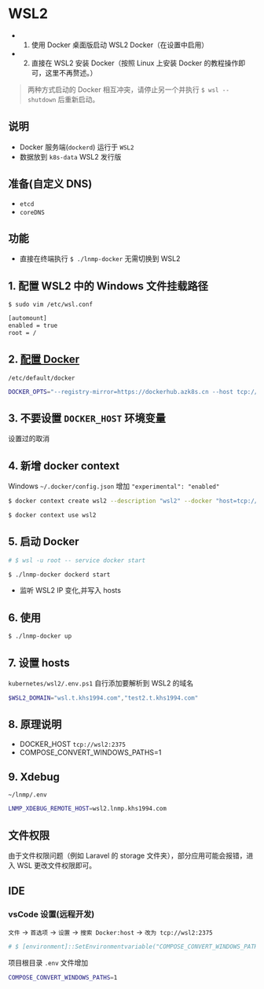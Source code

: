 # WSL2

* 1. 使用 Docker 桌面版启动 WSL2 Docker（在设置中启用）
* 2. 直接在 WSL2 安装 Docker（按照 Linux 上安装 Docker 的教程操作即可，这里不再赘述。）

> 两种方式启动的 Docker 相互冲突，请停止另一个并执行 `$ wsl --shutdown` 后重新启动。

## 说明

* Docker 服务端(`dockerd`) 运行于 `WSL2`
* 数据放到 `k8s-data` WSL2 发行版

## 准备(自定义 DNS)

* `etcd`
* `coreDNS`

## 功能

* 直接在终端执行 `$ ./lnmp-docker` 无需切换到 WSL2

## 1. 配置 WSL2 中的 Windows 文件挂载路径

`$ sudo vim /etc/wsl.conf`

```bash
[automount]
enabled = true
root = /
```

## 2. [配置 Docker](https://docs.docker.com/engine/reference/commandline/dockerd/)

`/etc/default/docker`

```bash
DOCKER_OPTS="--registry-mirror=https://dockerhub.azk8s.cn --host tcp://0.0.0.0:2375 --host unix:///var/run/docker.sock --data-root=/wsl/k8s-data/docker"
```

## 3. 不要设置 `DOCKER_HOST` 环境变量

设置过的取消

## 4. 新增 docker context

Windows `~/.docker/config.json` 增加 `"experimental": "enabled"`

```bash
$ docker context create wsl2 --description "wsl2" --docker "host=tcp://localhost:2375"

$ docker context use wsl2
```

## 5. 启动 Docker

```bash
# $ wsl -u root -- service docker start

$ ./lnmp-docker dockerd start
```

* 监听 WSL2 IP 变化,并写入 hosts

## 6. 使用

```bash
$ ./lnmp-docker up
```

## 7. 设置 hosts

`kubernetes/wsl2/.env.ps1` 自行添加要解析到 WSL2 的域名

```powershell
$WSL2_DOMAIN="wsl.t.khs1994.com","test2.t.khs1994.com"
```

## 8. 原理说明

* DOCKER_HOST `tcp://wsl2:2375`
* COMPOSE_CONVERT_WINDOWS_PATHS=1

## 9. Xdebug

`~/lnmp/.env`

```bash
LNMP_XDEBUG_REMOTE_HOST=wsl2.lnmp.khs1994.com
```

## 文件权限

由于文件权限问题（例如 Laravel 的 storage 文件夹），部分应用可能会报错，进入 WSL 更改文件权限即可。

## IDE

### vsCode 设置(远程开发)

`文件` -> `首选项` -> `设置` -> `搜索 Docker:host` -> `改为 tcp://wsl2:2375`

```powershell
# $ [environment]::SetEnvironmentvariable("COMPOSE_CONVERT_WINDOWS_PATHS", "1", "User")
```

项目根目录 `.env` 文件增加

```bash
COMPOSE_CONVERT_WINDOWS_PATHS=1
```

